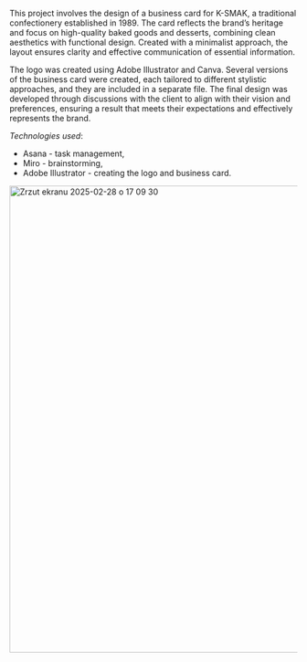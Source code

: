 This project involves the design of a business card for K-SMAK, a traditional confectionery established in 1989. The card reflects the brand’s heritage and focus on high-quality baked goods and desserts, combining clean aesthetics with functional design. Created with a minimalist approach, the layout ensures clarity and effective communication of essential information.

The logo was created using Adobe Illustrator and Canva. Several versions of the business card were created, each tailored to different stylistic approaches, and they are included in a separate file. The final design was developed through discussions with the client to align with their vision and preferences, ensuring a result that meets their expectations and effectively represents the brand.

*Technologies used*: 
- Asana - task management,
- Miro - brainstorming,
- Adobe Illustrator - creating the logo and business card.
<img width="818" alt="Zrzut ekranu 2025-02-28 o 17 09 30" src="https://github.com/user-attachments/assets/8b9b7014-42d7-434b-8c60-824f45c36aca" />
